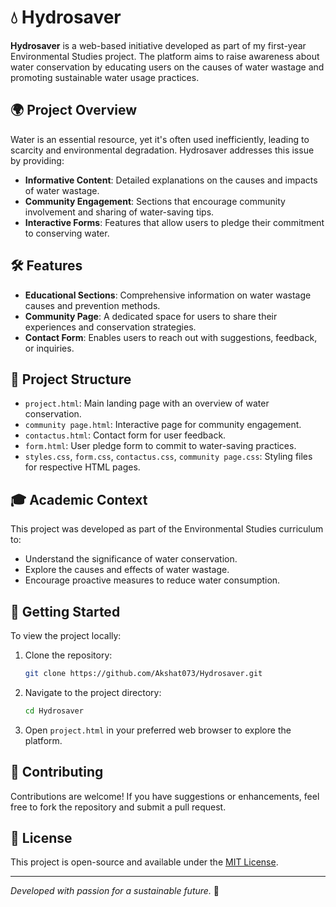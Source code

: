 
# 💧 Hydrosaver

**Hydrosaver** is a web-based initiative developed as part of my first-year Environmental Studies project. The platform aims to raise awareness about water conservation by educating users on the causes of water wastage and promoting sustainable water usage practices.

## 🌍 Project Overview

Water is an essential resource, yet it's often used inefficiently, leading to scarcity and environmental degradation. Hydrosaver addresses this issue by providing:

- **Informative Content**: Detailed explanations on the causes and impacts of water wastage.
- **Community Engagement**: Sections that encourage community involvement and sharing of water-saving tips.
- **Interactive Forms**: Features that allow users to pledge their commitment to conserving water.

## 🛠️ Features

- **Educational Sections**: Comprehensive information on water wastage causes and prevention methods.
- **Community Page**: A dedicated space for users to share their experiences and conservation strategies.
- **Contact Form**: Enables users to reach out with suggestions, feedback, or inquiries.

## 📁 Project Structure

- `project.html`: Main landing page with an overview of water conservation.
- `community page.html`: Interactive page for community engagement.
- `contactus.html`: Contact form for user feedback.
- `form.html`: User pledge form to commit to water-saving practices.
- `styles.css`, `form.css`, `contactus.css`, `community page.css`: Styling files for respective HTML pages.

## 🎓 Academic Context

This project was developed as part of the Environmental Studies curriculum to:

- Understand the significance of water conservation.
- Explore the causes and effects of water wastage.
- Encourage proactive measures to reduce water consumption.

## 🚀 Getting Started

To view the project locally:

1. Clone the repository:
   ```bash
   git clone https://github.com/Akshat073/Hydrosaver.git
   ```
2. Navigate to the project directory:
   ```bash
   cd Hydrosaver
   ```
3. Open `project.html` in your preferred web browser to explore the platform.

## 🤝 Contributing

Contributions are welcome! If you have suggestions or enhancements, feel free to fork the repository and submit a pull request.

## 📄 License

This project is open-source and available under the [MIT License](LICENSE).

---

*Developed with passion for a sustainable future.* 🌱
